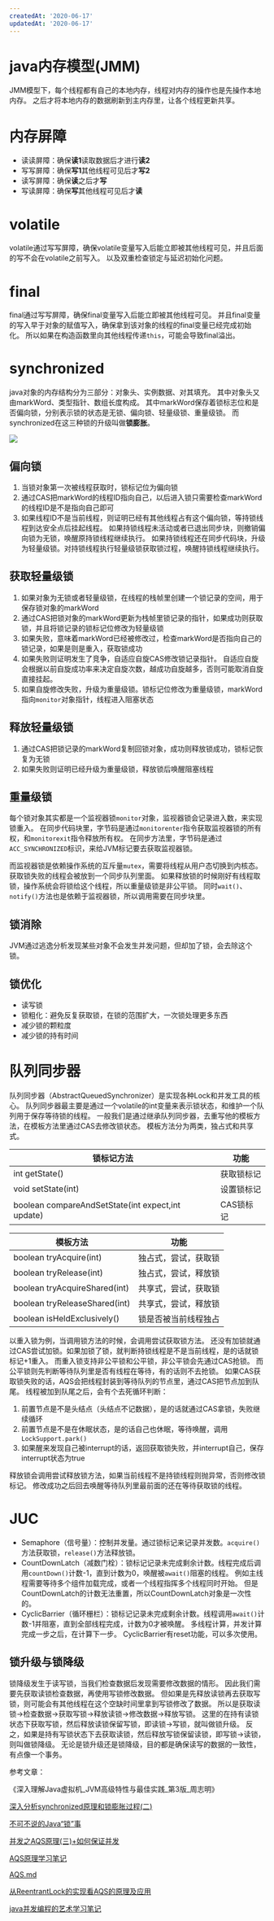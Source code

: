 ```yaml
---
createdAt: '2020-06-17'
updatedAt: '2020-06-17'
---
```

# java内存模型(JMM)
JMM模型下，每个线程都有自己的本地内存，线程对内存的操作也是先操作本地内存。
之后才将本地内存的数据刷新到主内存里，让各个线程更新共享。

<!--more-->

# 内存屏障
+ 读读屏障：确保**读1**读取数据后才进行**读2**
+ 写写屏障：确保**写1**其他线程可见后才**写2**
+ 读写屏障：确保**读**之后才**写**
+ 写读屏障：确保**写**其他线程可见后才**读**

# volatile
volatile通过写写屏障，确保volatile变量写入后能立即被其他线程可见，并且后面的写不会在volatile之前写入。
以及双重检查锁定与延迟初始化问题。

# final
final通过写写屏障，确保final变量写入后能立即被其他线程可见。
并且final变量的写入早于对象的赋值写入，确保拿到该对象的线程的final变量已经完成初始化。
所以如果在构造函数里向其他线程传递`this`，可能会导致final溢出。

# synchronized
java对象的内存结构分为三部分：对象头、实例数据、对其填充。
其中对象头又由markWord、类型指针、数组长度构成。
其中markWord保存着锁标志位和是否偏向锁，分别表示锁的状态是无锁、偏向锁、轻量级锁、重量级锁。
而synchronized在这三种锁的升级叫做**锁膨胀**。

![](/file/blog/code/20200617/user-gold-cdn.xitu.io-2019-3-22-169a410864053e99.jpg.JPEG)

## 偏向锁
1. 当锁对象第一次被线程获取时，锁标记位为偏向锁
2. 通过CAS把markWord的线程ID指向自己，以后进入锁只需要检查markWord的线程ID是不是指向自己即可
3. 如果线程ID不是当前线程，则证明已经有其他线程占有这个偏向锁，等持锁线程到达安全点后挂起线程。
  如果持锁线程未活动或者已退出同步块，则撤销偏向锁为无锁，唤醒原持锁线程继续执行。
  如果持锁线程还在同步代码块，升级为轻量级锁。对持锁线程执行轻量级锁获取锁过程，唤醒持锁线程继续执行。

## 获取轻量级锁
1. 如果对象为无锁或者轻量级锁，在线程的栈帧里创建一个锁记录的空间，用于保存锁对象的markWord
2. 通过CAS把锁对象的markWord更新为栈帧里锁记录的指针，如果成功则获取锁，并且将锁记录的锁标记位修改为轻量级锁
3. 如果失败，意味着markWord已经被修改过，检查markWord是否指向自己的锁记录，如果是则是重入，获取锁成功
4. 如果失败则证明发生了竞争，自适应自旋CAS修改锁记录指针。
  自适应自旋会根据以前自旋成功率来决定自旋次数，越成功自旋越多，否则可能取消自旋直接挂起。
5. 如果自旋修改失败，升级为重量级锁。锁标记位修改为重量级锁，markWord指向`monitor`对象指针，线程进入阻塞状态

## 释放轻量级锁
1. 通过CAS把锁记录的markWord复制回锁对象，成功则释放锁成功，锁标记恢复为无锁
2. 如果失败则证明已经升级为重量级锁，释放锁后唤醒阻塞线程

## 重量级锁
每个锁对象其实都是一个监视器锁`monitor`对象，监视器锁会记录进入数，来实现锁重入。
在同步代码块里，字节码是通过`monitorenter`指令获取监视器锁的所有权，和`monitorexit`指令释放所有权。
在同步方法里，字节码是通过`ACC_SYNCHRONIZED`标识，来给JVM标记要去获取监视器锁。

而监视器锁是依赖操作系统的互斥量`mutex`，需要将线程从用户态切换到内核态。
获取锁失败的线程会被放到一个同步队列里面。
如果释放锁的时候刚好有线程取锁，操作系统会将锁给这个线程，所以重量级锁是非公平锁。
同时`wait()`、`notify()`方法也是依赖于监视器锁，所以调用需要在同步块里。

## 锁消除
JVM通过逃逸分析发现某些对象不会发生并发问题，但却加了锁，会去除这个锁。

## 锁优化
+ 读写锁
+ 锁粗化：避免反复获取锁，在锁的范围扩大，一次锁处理更多东西
+ 减少锁的颗粒度
+ 减少锁的持有时间

# 队列同步器
队列同步器（AbstractQueuedSynchronizer）是实现各种Lock和并发工具的核心。
队列同步器最主要是通过一个volatile的int变量来表示锁状态，和维护一个队列用于保存等待锁的线程。
一般我们是通过继承队列同步器，去重写他的模板方法，在模板方法里通过CAS去修改锁状态。
模板方法分为两类，独占式和共享式。

|锁标记方法                                       |功能      |
|---                                              |---       |
|int getState()                                   |获取锁标记|
|void setState(int)                               |设置锁标记|
|boolean compareAndSetState(int expect,int update)|CAS锁标记 |

|模板方法                     |功能                |
|---                          |---                 |
|boolean tryAcquire(int)      |独占式，尝试，获取锁|
|boolean tryRelease(int)      |独占式，尝试，释放锁|
|boolean tryAcquireShared(int)|共享式，尝试，获取锁|
|boolean tryReleaseShared(int)|共享式，尝试，释放锁|
|boolean isHeldExclusively()  |锁是否被当前线程独占|

以重入锁为例，当调用锁方法的时候，会调用尝试获取锁方法。
还没有加锁就通过CAS尝试加锁。如果加锁了锁，就判断持锁线程是不是当前线程，是的话就锁标记+1重入。
而重入锁支持非公平锁和公平锁，非公平锁会先通过CAS抢锁。
而公平锁则先判断等待队列里是否有线程在等待，有的话则不去抢锁。
如果CAS获取锁失败的话，AQS会把线程封装到等待队列的节点里，通过CAS把节点加到队尾。
线程被加到队尾之后，会有个去死循环判断：

1. 前置节点是不是头结点（头结点不记数据），是的话就通过CAS拿锁，失败继续循环
2. 前置节点是不是在休眠状态，是的话自己也休眠，等待唤醒，调用`LockSupport.park()`
3. 如果醒来发现自己被interrupt的话，返回获取锁失败，并interrupt自己，保存interrupt状态为true

释放锁会调用尝试释放锁方法，如果当前线程不是持锁线程则抛异常，否则修改锁标记。
修改成功之后回去唤醒等待队列里最前面的还在等待获取锁的线程。

# JUC
+ Semaphore（信号量）：控制并发量。通过锁标记来记录并发数。`acquire()`方法获取锁，`release()`方法释放锁。
+ CountDownLatch（减数门栓）：锁标记记录未完成剩余计数。线程完成后调用`countDown()`计数-1，直到计数为0，唤醒被`await()`阻塞的线程。
  例如主线程需要等待多个组件加载完成，或者一个线程指挥多个线程同时开始。
  但是CountDownLatch的计数无法重置，所以CountDownLatch对象是一次性的。
+ CyclicBarrier（循环栅栏）：锁标记记录未完成剩余计数。线程调用`await()`计数-1并阻塞，直到全部线程完成，计数为0才被唤醒。
  多线程计算，并发计算完成一步之后，在计算下一步。
  CyclicBarrier有reset功能，可以多次使用。

## 锁升级与锁降级
锁降级发生于读写锁，当我们检查数据后发现需要修改数据的情形。
因此我们需要先获取读锁检查数据，再使用写锁修改数据。
但如果是先释放读锁再去获取写锁，则可能会有其他线程在这个空缺时间里拿到写锁修改了数据。
所以是获取读锁->检查数据->获取写锁->释放读锁->修改数据->释放写锁。
这里的在持有读锁状态下获取写锁，然后释放读锁保留写锁，即读锁->写锁，就叫做锁升级。
反之，如果是持有写锁状态下去获取读锁，然后释放写锁保留读锁，即写锁->读锁，则叫做锁降级。
无论是锁升级还是锁降级，目的都是确保读写的数据的一致性，有点像一个事务。

参考文章：

《深入理解Java虚拟机_JVM高级特性与最佳实践_第3版_周志明》

[深入分析synchronized原理和锁膨胀过程(二)](https://juejin.im/post/5c936018f265da60ec281bcb)

[不可不说的Java“锁”事](https://tech.meituan.com/2018/11/15/java-lock.html)

[并发之AQS原理(三)+如何保证并发](http://litroi.com/public/articleDetail?artId=20181015154804936010000)

[AQS原理学习笔记](https://juejin.im/post/5c739c5cf265da2dd8689b46)

[AQS.md](https://github.com/Snailclimb/JavaGuide/blob/master/docs/java/Multithread/AQS.md)

[从ReentrantLock的实现看AQS的原理及应用](https://tech.meituan.com/2019/12/05/aqs-theory-and-apply.html)

[java并发编程的艺术学习笔记](https://code.cellargalaxy.top/article/java/20180204/java%E5%B9%B6%E5%8F%91%E7%BC%96%E7%A8%8B%E7%9A%84%E8%89%BA%E6%9C%AF%E5%AD%A6%E4%B9%A0%E7%AC%94%E8%AE%B0/)
